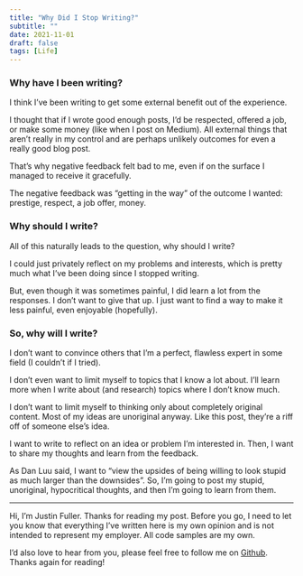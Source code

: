 ```yaml
---
title: "Why Did I Stop Writing?"
subtitle: ""
date: 2021-11-01
draft: false
tags: [Life]
---
```



### Why have I been writing?

I think I’ve been writing to get some external benefit out of the experience. 

I thought that if I wrote good enough posts, I’d be respected, offered a job, or make some money (like when I post on Medium). All external things that aren’t really in my control and are perhaps unlikely outcomes for even a really good blog post.

That’s why negative feedback felt bad to me, even if on the surface I managed to receive it gracefully. 

The negative feedback was “getting in the way” of the outcome I wanted: prestige, respect, a job offer, money.

### Why should I write?

All of this naturally leads to the question, why should I write?

I could just privately reflect on my problems and interests, which is pretty much what I’ve been doing since I stopped writing.

But, even though it was sometimes painful, I did learn a lot from the responses. I don’t want to give that up. I just want to find a way to make it less painful, even enjoyable (hopefully).

### So, why will I write?

I don’t want to convince others that I’m a perfect, flawless expert in some field (I couldn’t if I tried). 

I don’t even want to limit myself to topics that I know a lot about. I’ll learn more when I write about (and research) topics where I don’t know much.

I don’t want to limit myself to thinking only about completely original content. Most of my ideas are unoriginal anyway. Like this post, they’re a riff off of someone else’s idea.

I want to write to reflect on an idea or problem I’m interested in. Then, I want to share my thoughts and learn from the feedback.

As Dan Luu said, I want to “view the upsides of being willing to look stupid as much larger than the downsides”. So, I’m going to post my stupid, unoriginal, hypocritical thoughts, and then I’m going to learn from them.

---

Hi, I’m Justin Fuller. Thanks for reading my post. Before you go, I need to let you know that everything I’ve written here is my own opinion and is not intended to represent my employer. All code samples are my own.

I’d also love to hear from you, please feel free to follow me on [Github](https://github.com/justindfuller). Thanks again for reading!
